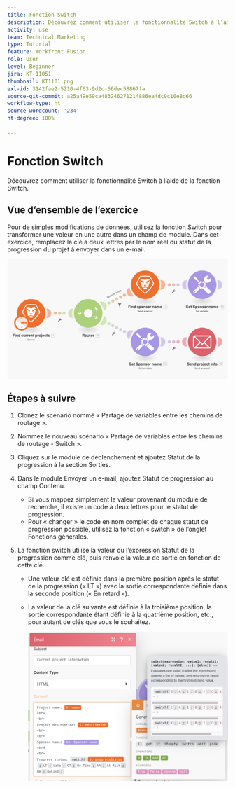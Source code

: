 ```yaml
---
title: Fonction Switch
description: Découvrez comment utiliser la fonctionnalité Switch à l’aide de la fonction Switch.
activity: use
team: Technical Marketing
type: Tutorial
feature: Workfront Fusion
role: User
level: Beginner
jira: KT-11051
thumbnail: KT1101.png
exl-id: 3142fae2-5210-4f63-9d2c-66dec58867fa
source-git-commit: a25a49e59ca483246271214886ea4dc9c10e8d66
workflow-type: ht
source-wordcount: '234'
ht-degree: 100%

---
```


# Fonction Switch

Découvrez comment utiliser la fonctionnalité Switch à l’aide de la fonction Switch.

## Vue d’ensemble de l’exercice

Pour de simples modifications de données, utilisez la fonction Switch pour transformer une valeur en une autre dans un champ de module. Dans cet exercice, remplacez la clé à deux lettres par le nom réel du statut de la progression du projet à envoyer dans un e-mail.

![Fonction switch Image 1](../12-exercises/assets/switch-function-walkthrough-1.png)

## Étapes à suivre

1. Clonez le scénario nommé « Partage de variables entre les chemins de routage ».
1. Nommez le nouveau scénario « Partage de variables entre les chemins de routage - Switch ».
1. Cliquez sur le module de déclenchement et ajoutez Statut de la progression à la section Sorties.
1. Dans le module Envoyer un e-mail, ajoutez Statut de progression au champ Contenu.

   + Si vous mappez simplement la valeur provenant du module de recherche, il existe un code à deux lettres pour le statut de progression.
   + Pour « changer » le code en nom complet de chaque statut de progression possible, utilisez la fonction « switch » de l’onglet Fonctions générales.

1. La fonction switch utilise la valeur ou l’expression Statut de la progression comme clé, puis renvoie la valeur de sortie en fonction de cette clé.

   + Une valeur clé est définie dans la première position après le statut de la progression (« LT ») avec la sortie correspondante définie dans la seconde position (« En retard »).
   + La valeur de la clé suivante est définie à la troisième position, la sortie correspondante étant définie à la quatrième position, etc., pour autant de clés que vous le souhaitez.

     ![Fonction switch Image 2](../12-exercises/assets/switch-function-walkthrough-2.png)

